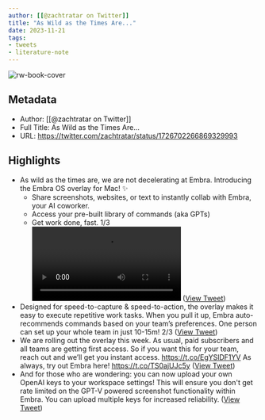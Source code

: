 ```yaml
---
author: [[@zachtratar on Twitter]]
title: "As Wild as the Times Are..."
date: 2023-11-21
tags: 
- tweets
- literature-note
---
```

![rw-book-cover](https://pbs.twimg.com/profile_images/1611971890532487168/vgWE_5cj.jpg)

## Metadata
- Author: [[@zachtratar on Twitter]]
- Full Title: As Wild as the Times Are...
- URL: https://twitter.com/zachtratar/status/1726702266869329993

## Highlights
- As wild as the times are, we are not decelerating at Embra. 
  Introducing the Embra OS overlay for Mac! ✨
  - Share screenshots, websites, or text to instantly collab with Embra, your AI coworker.
  - Access your pre-built library of commands (aka GPTs)
  - Get work done, fast.
  1/3 <video controls><source src="https://video.twimg.com/ext_tw_video/1726699961595633664/pu/vid/avc1/640x360/oVfF1QcVNv-H35Jh.mp4?tag=12" type="video/mp4"><source src="https://video.twimg.com/ext_tw_video/1726699961595633664/pu/vid/avc1/480x270/XTn_JCZN18_lC4mU.mp4?tag=12" type="video/mp4"><source src="https://video.twimg.com/ext_tw_video/1726699961595633664/pu/vid/avc1/1280x720/2HSoJbuvEblUHloO.mp4?tag=12" type="video/mp4"><source src="https://video.twimg.com/ext_tw_video/1726699961595633664/pu/pl/YpDc85uMfZ1CaeMN.m3u8?tag=12&container=fmp4" type="application/x-mpegURL">Your browser does not support the video tag.</video> ([View Tweet](https://twitter.com/zachtratar/status/1726702266869329993))
- Designed for speed-to-capture & speed-to-action, the overlay makes it easy to execute repetitive work tasks.
  When you pull it up, Embra auto-recommends commands based on your team’s preferences. One person can set up your whole team in just 10-15m!
  2/3 ([View Tweet](https://twitter.com/zachtratar/status/1726702268760854579))
- We are rolling out the overlay this week. As usual, paid subscribers and all teams are getting first access.
  So if you want this for your team, reach out and we’ll get you instant access.
  https://t.co/EgYSlDF1YV
  As always, try out Embra here! https://t.co/TS0ajUJc5y ([View Tweet](https://twitter.com/zachtratar/status/1726702270111420434))
- And for those who are wondering: you can now upload your own OpenAI keys to your workspace settings!
  This will ensure you don't get rate limited on the GPT-V powered screenshot functionality within Embra.
  You can upload multiple keys for increased reliability. ([View Tweet](https://twitter.com/zachtratar/status/1726703061857644669))
